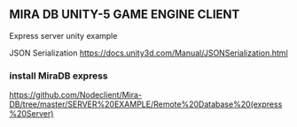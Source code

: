 ## MIRA DB UNITY-5 GAME ENGINE CLIENT
Express server unity example

JSON Serialization
https://docs.unity3d.com/Manual/JSONSerialization.html

### install MiraDB express
https://github.com/Nodeclient/Mira-DB/tree/master/SERVER%20EXAMPLE/Remote%20Database%20(express%20Server)
